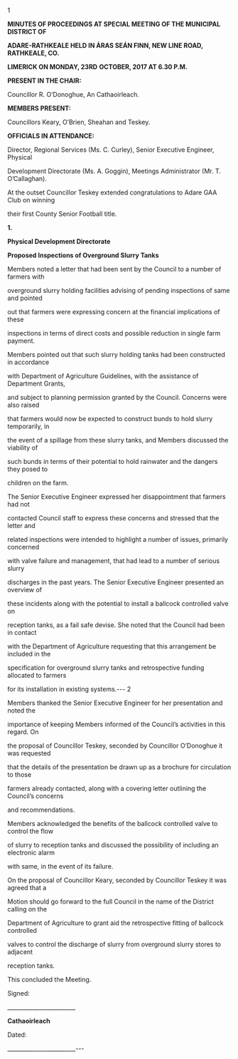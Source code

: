 1

**MINUTES OF PROCEEDINGS AT SPECIAL MEETING OF THE MUNICIPAL DISTRICT OF**

**ADARE-RATHKEALE HELD IN ÁRAS SEÁN FINN, NEW LINE ROAD, RATHKEALE, CO.**

**LIMERICK ON MONDAY, 23RD** **OCTOBER, 2017 AT 6.30 P.M.**

**PRESENT IN THE CHAIR:**

Councillor R. O’Donoghue, An Cathaoirleach.

**MEMBERS PRESENT:**

Councillors Keary, O’Brien, Sheahan and Teskey.

**OFFICIALS IN ATTENDANCE:**

Director, Regional Services (Ms. C. Curley), Senior Executive Engineer, Physical

Development Directorate (Ms. A. Goggin), Meetings Administrator (Mr. T. O’Callaghan).

At the outset Councillor Teskey extended congratulations to Adare GAA Club on winning

their first County Senior Football title.

**1.**

**Physical Development Directorate**

**Proposed Inspections of Overground Slurry Tanks**

Members noted a letter that had been sent by the Council to a number of farmers with

overground slurry holding facilities advising of pending inspections of same and pointed

out that farmers were expressing concern at the financial implications of these

inspections in terms of direct costs and possible reduction in single farm payment.

Members pointed out that such slurry holding tanks had been constructed in accordance

with Department of Agriculture Guidelines, with the assistance of Department Grants,

and subject to planning permission granted by the Council. Concerns were also raised

that farmers would now be expected to construct bunds to hold slurry temporarily, in

the event of a spillage from these slurry tanks, and Members discussed the viability of

such bunds in terms of their potential to hold rainwater and the dangers they posed to

children on the farm.

The Senior Executive Engineer expressed her disappointment that farmers had not

contacted Council staff to express these concerns and stressed that the letter and

related inspections were intended to highlight a number of issues, primarily concerned

with valve failure and management, that had lead to a number of serious slurry

discharges in the past years. The Senior Executive Engineer presented an overview of

these incidents along with the potential to install a ballcock controlled valve on

reception tanks, as a fail safe devise. She noted that the Council had been in contact

with the Department of Agriculture requesting that this arrangement be included in the

specification for overground slurry tanks and retrospective funding allocated to farmers

for its installation in existing systems.---
2

Members thanked the Senior Executive Engineer for her presentation and noted the

importance of keeping Members informed of the Council’s activities in this regard. On

the proposal of Councillor Teskey, seconded by Councillor O’Donoghue it was requested

that the details of the presentation be drawn up as a brochure for circulation to those

farmers already contacted, along with a covering letter outlining the Council’s concerns

and recommendations.

Members acknowledged the benefits of the ballcock controlled valve to control the flow

of slurry to reception tanks and discussed the possibility of including an electronic alarm

with same, in the event of its failure.

On the proposal of Councillor Keary, seconded by Councillor Teskey it was agreed that a

Motion should go forward to the full Council in the name of the District calling on the

Department of Agriculture to grant aid the retrospective fitting of ballcock controlled

valves to control the discharge of slurry from overground slurry stores to adjacent

reception tanks.

This concluded the Meeting.

Signed:

\_\_\_\_\_\_\_\_\_\_\_\_\_\_\_\_\_\_\_\_\_\_\_\_

**Cathaoirleach**

Dated:

\_\_\_\_\_\_\_\_\_\_\_\_\_\_\_\_\_\_\_\_\_\_\_\_---
